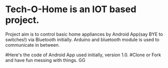 # Tech-O-Home is an IOT based project.
Project aim is to control basic home appliances by Android App(say BYE to switches!) via Bluetooth initially.
Arduino and bluetooth module is used to communicate in between.

#Here's the code of Android App used initially, version 1.0.
#Clone or Fork and have fun messing with things. GG
